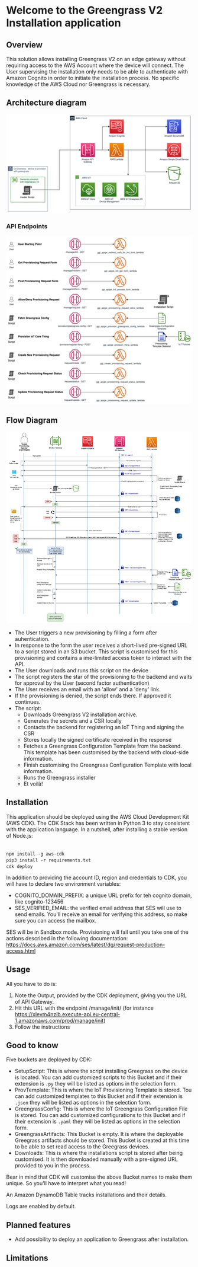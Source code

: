 # Welcome to the Greengrass V2 Installation application

## Overview
This solution allows installing Greengrass V2 on an edge gateway without requiring access to the AWS Account
where the device will connect. The User supervising the installation only needs to be able to authenticate
with Amazon Cognito in order to initiate the installation process. No specific knowledge of the AWS Cloud nor
Greengrass is necessary.

## Architecture diagram
![Architecture Diagram](./doc/ArchitectureDiagrams-OverallArchitecture.png)
### API Endpoints
![Endpoints](./doc/ArchitectureDiagrams-APIEndpoints.png)

## Flow Diagram
![Flow Diagram](./doc/ArchitectureDiagrams-FlowDiagram.png)

* The User triggers a new provisioning by filling a form after auhentication.
* In response to the form the user receives a short-lived pre-signed URL to a script stored in an S3 bucket.
This script is customised for this provisioning and contains a ime-limited access token to interact with the API.
* The User downloads and runs this script on the device
* The script registers the star of the provisioning to the backend and waits for approval by the User (second factor authentication)
* The User receives an email with an 'allow' and a 'deny' link.
* If the provisioning is denied, the script ends there. If approved it continues.
* The script:
  * Downloads Greengrass V2 installation archive.
  * Generates the secrets and a CSR locally
  * Contacts the backend for registering an IoT Thing and signing the CSR
  * Stores locally the signed certificate received in the response
  * Fetches a Greengrass Configuration Template from the backend. This template has been customised by the backend 
with cloud-side information.
  * Finish customising the Greengrass Configuration Template with local information.
  * Runs the Greengrass installer
  * Et voilà!

## Installation

This application should be deployed using the AWS Cloud Development Kit (AWS CDK).
The CDK Stack has been written in Python 3 to stay consistent with the application language.
In a nutshell, after installing a stable version of Node.js:

<code>
npm install -g aws-cdk
pip3 install -r requirements.txt
cdk deploy
</code>

In addition to providing the account ID, region and credentials to CDK, 
you will have to declare two environment variables:
* COGNITO_DOMAIN_PREFIX: a unique URL prefix for teh cognito domain, like cognito-123456
* SES_VERIFIED_EMAIL: the verified email address that SES will use to send emails. You'll receive an email for 
  verifying this address, so make sure you can access the mailbox.

SES will be in Sandbox mode. Provisioning will fail until you take one of the actions described in the following 
documentation:
https://docs.aws.amazon.com/ses/latest/dg/request-production-access.html

## Usage
All you have to do is:

1. Note the Output, provided by the CDK deployment, giving you the URL of API Gateway.
2. Hit this URL with the endpoint /manage/init/ 
    (for instance https://xlevm4nzib.execute-api.eu-central-1.amazonaws.com/prod/manage/init)
3. Follow the instructions

## Good to know
Five buckets are deployed by CDK:

* SetupScript: This is where the script installing Greegrass on the device is located. You can add customized scripts
  to this Bucket and if their extension is `.py` they will be listed as options in the selection form.
* ProvTemplate: This is where the IoT Provisioning Template is stored. Tou can add customized templates
  to this Bucket and if their extension is `.json` they will be listed as options in the selection form.
* GreengrassConfig: This is where the IoT Greengrass Configuration File is stored. Tou can add customized configurations
  to this Bucket and if their extension is `.yaml` they will be listed as options in the selection form.
* GreengrassArtifacts: This Bucket is empty. It is where the deployable Greegrass artifacts should be stored. This
  Bucket is created at this time to be able to set read access to the Greegrass devices.
* Downloads: This is where the installations script is stored after being customised. It is then downloaded manually
  with a pre-signed URL provided to you in the process.

Bear in mind that CDK will customise the above Bucket names to make them unique. So you'll have to 
interpret what you read!

An Amazon DynamoDB Table tracks installations and their details.

Logs are enabled by default.

## Planned features

* Add possibility to deploy an application to Greengrass after installation.

## Limitations


